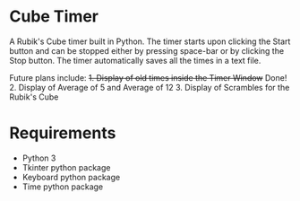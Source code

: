# Cube Timer
A Rubik's Cube timer built in Python. The timer starts upon clicking the Start button and can be stopped either by pressing space-bar or by clicking the Stop button. The timer automatically saves all the times in a text file. 

Future plans include:
~~1. Display of old times inside the Timer Window~~ Done!
2. Display of Average of 5 and Average of 12
3. Display of Scrambles for the Rubik's Cube

# Requirements
* Python 3
* Tkinter python package
* Keyboard python package
* Time python package
